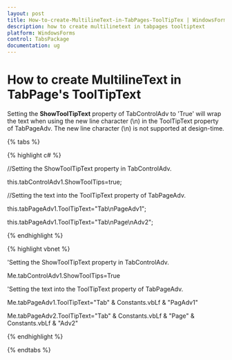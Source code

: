 ```yaml
---
layout: post
title: How-to-create-MultilineText-in-TabPages-ToolTipTex | WindowsForms | Syncfusion
description: how to create multilinetext in tabpages tooltiptext
platform: WindowsForms
control: TabsPackage
documentation: ug
---
```


# How to create MultilineText in TabPage's ToolTipText

Setting the **ShowToolTipText** property of TabControlAdv to 'True' will wrap the text when using the new line character (\n) in the ToolTipText property of TabPageAdv. The new line character (\n) is not supported at design-time.

{% tabs %}

{% highlight c# %}



//Setting the ShowToolTipText property in TabControlAdv.

this.tabControlAdv1.ShowToolTips=true;

//Setting the text into the ToolTipText property of TabPageAdv.

this.tabPageAdv1.ToolTipText="Tab\nPageAdv1";

this.tabPageAdv1.ToolTipText="Tab\nPage\nAdv2";

{% endhighlight %}

{% highlight vbnet %}



'Setting the ShowToolTipText property in TabControlAdv.

Me.tabControlAdv1.ShowToolTips=True

'Setting the text into the ToolTipText property of TabPageAdv.

Me.tabPageAdv1.ToolTipText="Tab" & Constants.vbLf & "PagAdv1"

Me.tabPageAdv2.ToolTipText="Tab" & Constants.vbLf & "Page" & Constants.vbLf & "Adv2"

{% endhighlight %}

{% endtabs %}